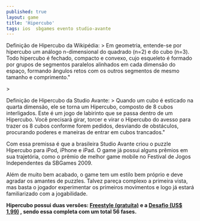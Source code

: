 ```yaml
---
published: true
layout: game
title: 'Hipercubo'
tags: ios  sbgames evento studio-avante
---
```


 </p>
Defini&#231;&#227;o de Hipercubo da Wikip&#233;dia: > Em geometria, entende-se por hipercubo um an&#225;logo n-dimensional do quadrado (n=2) e do cubo (n=3). Todo hipercubo &#233; fechado, compacto e convexo, cujo esqueleto &#233; formado por grupos de segmentos paralelos alinhados em cada dimens&#227;o do espa&#231;o, formando &#226;ngulos retos com os outros segmentos de mesmo tamanho e comprimento.&quot;</p>
> <br /></p>
 </p>

 </p>
 </p>
<p style="text-align: left;">Defini&#231;&#227;o de Hipercubo da Studio Avante: > Quando um cubo &#233; esticado na quarta dimens&#227;o, ele se torna um Hipercubo, composto de 8 cubos interligados. Este &#233; um jogo de labirinto que se passa dentro de um Hipercubo. Voc&#234; precisar&#225; girar, torcer e virar o Hipercubo do avesso para trazer os 8 cubos conforme forem pedidos, desviando de obst&#225;culos, procurando poderes e maneiras de entrar em cubos trancados.&quot;</p>
 </p>
Com essa premissa &#233; que a brasileira Studio Avante criou o puzzle Hipercubo para iPod, iPhone e iPad. O game j&#225; possui alguns pr&#234;mios em sua trajet&#243;ria, como o pr&#234;mio de melhor game mobile no Festival de Jogos Independentes da SBGames 2009.</p>
 </p>

 </p>
 </p>
Al&#233;m de  muito bem acabado, o game tem um estilo bem pr&#243;prio e deve agradar os amantes de puzzles. Talvez pare&#231;a complexo a primeira vista, mas basta o jogador experimentar os primeiros movimentos e logo j&#225; estar&#225; familiarizado com a jogabilidade.</p>
<strong>Hipercubo possui duas vers&#245;es: <a href="http://itunes.com/apps/HipercuboBRFreestyle" target="_blank">Freestyle (gratu&#237;ta)</a>
 e a <a href="http://itunes.com/apps/HipercuboBR" target="_blank">Desafio (US$ 1,99)</a>
, sendo essa completa com um total 56 fases.</strong></p>
 </p>
